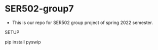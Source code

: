 # SER502-group7

* This is our repo for SER502 group project of spring 2022 semester.


SETUP

pip install pyswip